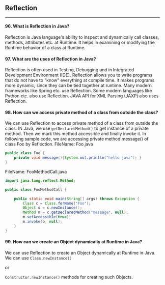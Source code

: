
## Reflection
*******************


#### 96. What is Reflection in Java?

Reflection is Java language's ability to inspect and dynamically call classes, methods, attributes etc. at Runtime. It helps in examining or modifying the Runtime behavior of a class at Runtime.


#### 97. What are the uses of Reflection in Java?

Reflection is often used in Testing, Debugging and in Integrated Development Environment (IDE). Reflection allows you to write programs that do not have to "know"
everything at compile time. It makes programs more dynamic, since they can be tied together at runtime. Many modern frameworks like Spring etc. use Reflection. Some
modern languages like Python etc. also use Reflection.
JAVA API for XML Parsing (JAXP) also uses Reflection.


#### 98. How can we access private method of a class from outside the class?

We can use Reflection to access private method of a class from outside the class. IN Java, we use `getDeclaredMethod()` to get instance of a private method. Then we mark this method accessible and finally invoke it.
In following sample code, we are accessing private method message() of class Foo by Reflection.
FileName: Foo.java

```java
public class Foo {
    private void message(){System.out.println("hello java"); }
}
```
FileName: FooMethodCall.java

```java
import java.lang.reflect.Method;

public class FooMethodCall {
	
	public static void main(String[] args) throws Exception {
		Class c = Class.forName("Foo");
		Object o = c.newInstance();
		Method m = c.getDeclaredMethod("message", null);
		m.setAccessible(true);
		m.invoke(o, null);
	}
}
```


#### 99. How can we create an Object dynamically at Runtime in Java?
We can use Reflection to create an Object dynamically at Runtime in Java. We can use `Class.newInstance()`

or

`Constructor.newInstance()` methods for creating such Objects.